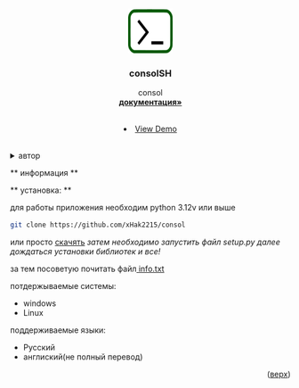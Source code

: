 
<a id="readme-top"></a>





<!-- PROJECT LOGO -->

<br />
<div align="center">
  <a href="https://github.com/xHak2215/consol">
    <img src="srk/ico_imdge.png" alt="ico" width="80" height="80">
  </a>

  <h3 align="center">consolSH</h3>

  <p align="center">
    consol
    <br />
    <a href="https://github.com/xHak2215/consol"><strong>документация»</strong></a>
    <br />
    <br />
    <li><a href="https://github.com/xHak2215/consol/tree/main/consol">View Demo</a></li>
    <br />
  </p>
</div>



<details>
  <summary>автор</summary>
  <ol>
    <li>
      <ul>
      <li><a href="#about-the-project">основной проект</a>
      </ul><ul>
      <li><a href="https://t.me/HITHELL">telegram</a></li>
      </ul>
    </li>
  </ol>
</details>






<!-- consolSH -->
** информация **


** установка: **

для работы приложения необходим python 3.12v или выше  

```sh
git clone https://github.com/xHak2215/consol
```
или просто  <a href="https://github.com/xHak2215/consol/archive/refs/heads/main.zip">скачять</a> 
*затем необходимо запустить файл setup.py далее дождаться установки библиотек и все!*

за тем посоветую почитать файл<a href="https://github.com/xHak2215/consol/tree/main/consol/info"> info.txt</a>


потдержываемые системы:
* windows
* Linux

поддерживаемые языки:
* Русский
* англиский(не полный перевод)



<p align="right">(<a href="#readme-top">верх</a>)</p>










